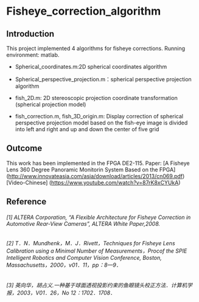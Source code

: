 # Fisheye_correction_algorithm

## Introduction
This project implemented 4 algorithms for fisheye corrections.
Running environment: matlab.

- Spherical_coordinates.m:2D spherical coordinates algorithm

- Spherical_perspective_projection.m：spherical perspective projection algorithm

- fish_2D.m: 2D stereoscopic projection coordinate transformation (spherical projection model)

- fish_correction.m, fish_3D_origin.m: Display correction of spherical perspective projection model based on the fish-eye image is divided into left and right and up and down the center of five grid

## Outcome
  This work has been implemented in the FPGA DE2-115.
  Paper: [A Fisheye Lens 360 Degree Panoramic Monitorin System Based on the FPGA] (http://www.innovateasia.com/asia/download/articles/2013/cn069.pdf)
  [Video-Chinese] (https://www.youtube.com/watch?v=87rK8xCYUkA)

## Reference
###### [1] ALTERA Corporation, “A Flexible Architecture for Fisheye Correction in Automotive Rear-View Cameras”, ALTERA White Paper,2008.
###### [2] T．N．Mundhenk，M．J．Rivett，Techniques for Fisheye Lens Calibration using a Minimal Number of Measurements，Procof the SPIE Intelligent Robotics and Computer Vision Conference, Boston, Massachusetts，2000，v01．11，pp：8—9．
###### [3] 英向华，胡占义.一种基于球面透视投影约束的鱼眼镜头校正方法．计算机学报，2003，V01．26，No 12：1702．1708．
